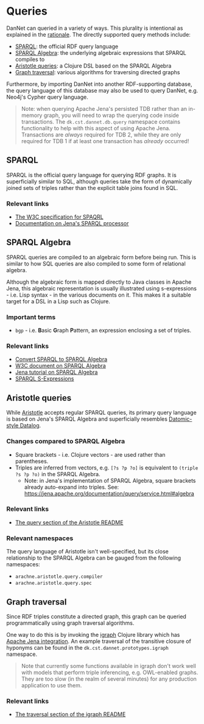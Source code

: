 Queries
=======
DanNet can queried in a variety of ways. This plurality is intentional as explained in the [rationale](rationale.md). The directly supported query methods include:

* [SPARQL](#sparql): the official RDF query language
* [SPARQL Algebra](#sparql-algebra): the underlying algebraic expressions that SPARQL compiles to
* [Aristotle queries](#aristotle-queries): a Clojure DSL based on the SPARQL Algebra
* [Graph traversal](#graph-traversal): various algorithms for traversing directed graphs

Furthermore, by importing DanNet into another RDF-supporting database, the query language of this database may also be used to query DanNet, e.g. Neo4j's Cypher query language.

> Note: when querying Apache Jena's persisted TDB rather than an in-memory graph, you will need to wrap the querying code inside transactions. The `dk.cst.dannet.db.query` namespace contains functionality to help with this aspect of using Apache Jena. Transactions are _always_ required for TDB 2, while they are only required for TDB 1 if at least one transaction has _already_ occurred!

SPARQL
------
SPARQL is the official query language for querying RDF graphs. It is superficially similar to SQL, although queries take the form of dynamically joined sets of triples rather than the explicit table joins found in SQL.

### Relevant links
* [The W3C specification for SPAQRL](https://www.w3.org/TR/sparql11-query/)
* [Documentation on Jena's SPARQL processor](http://loopasam.github.io/jena-doc/documentation/query/index.html)

SPARQL Algebra
--------------
SPARQL queries are compiled to an algebraic form before being run. This is similar to how SQL queries are also compiled to some form of relational algebra.

Although the algebraic form is mapped directly to Java classes in Apache Jena, this algebraic representation is usually illustrated using s-expressions - i.e. Lisp syntax - in the various documents on it. This makes it a suitable target for a DSL in a Lisp such as Clojure. 

### Important terms
* `bgp` - i.e. **B**asic **G**raph **P**attern, an expression enclosing a set of triples.

### Relevant links
* [Convert SPARQL to SPARQL Algebra](http://sparql.org/query-validator.html)
* [W3C document on SPARQL Algebra](https://www.w3.org/2011/09/SparqlAlgebra/ARQalgebra)
* [Jena tutorial on SPARQL Algebra](https://jena.apache.org/documentation/query/manipulating_sparql_using_arq.html)
* [SPARQL S-Expressions](https://jena.apache.org/documentation/notes/sse.html)

Aristotle queries
-----------------
While [Aristotle](https://github.com/arachne-framework/aristotle) accepts regular SPARQL queries, its primary query language is based on Jena's SPARQL Algebra and superficially resembles [Datomic-style Datalog](https://docs.datomic.com/on-prem/query/query.html).

### Changes compared to SPARQL Algebra
* Square brackets - i.e. Clojure vectors - are used rather than parentheses.
* Triples are inferred from vectors, e.g. `[?s ?p ?o]` is equivalent to `(triple ?s ?p ?o)` in the SPARQL Algebra.
  - Note: in Jena's implementation of SPARQL Algebra, square brackets already auto-expand into triples. See: https://jena.apache.org/documentation/query/service.html#algebra
    
### Relevant links
* [The query section of the Aristotle README](https://github.com/arachne-framework/aristotle#query)

### Relevant namespaces
The query language of Aristotle isn't well-specified, but its close relationship to the SPARQL Algebra can be gauged from the following namespaces:

* `arachne.aristotle.query.compiler`
* `arachne.aristotle.query.spec`

Graph traversal
---------------
Since RDF triples constitute a directed graph, this graph can be queried programmatically using graph traversal algorithms.

One way to do this is by invoking the [igraph](https://github.com/kuhumcst/DanNet/tree/feature/igraph) Clojure library which has [Apache Jena integration](https://github.com/ont-app/igraph-jena). An example traversal of the transitive closure of hyponyms can be found in the `dk.cst.dannet.prototypes.igraph` namespace.

> Note that currently some functions available in igraph don't work well with models that perform triple inferencing, e.g. OWL-enabled graphs. They are too slow (in the realm of several minutes) for any production application to use them.

### Relevant links
* [The traversal section of the igraph README](https://github.com/ont-app/igraph#Traversal)

